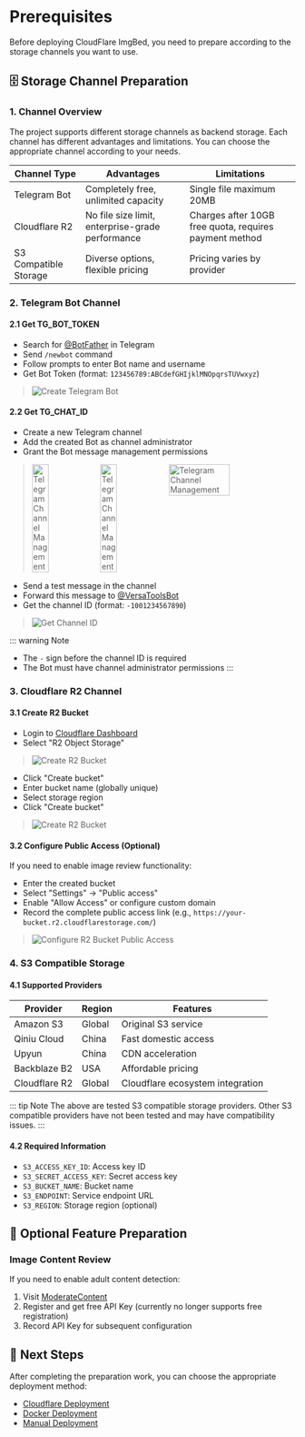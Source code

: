 # Prerequisites

Before deploying CloudFlare ImgBed, you need to prepare according to the storage channels you want to use.

## 🗄️ Storage Channel Preparation

### 1. Channel Overview

The project supports different storage channels as backend storage. Each channel has different advantages and limitations. You can choose the appropriate channel according to your needs.

| Channel Type | Advantages | Limitations |
|--------------|------------|-------------|  
| Telegram Bot | Completely free, unlimited capacity | Single file maximum 20MB |
| Cloudflare R2 | No file size limit, enterprise-grade performance | Charges after 10GB free quota, requires payment method |
| S3 Compatible Storage | Diverse options, flexible pricing | Pricing varies by provider |

### 2. Telegram Bot Channel

#### 2.1 Get TG_BOT_TOKEN

- Search for [@BotFather](https://t.me/BotFather) in Telegram
- Send `/newbot` command
- Follow prompts to enter Bot name and username
- Get Bot Token (format: `123456789:ABCdefGHIjklMNOpqrsTUVwxyz`)

> ![Create Telegram Bot](/images/deployment/telegram-bot-creation.png)

#### 2.2 Get TG_CHAT_ID

- Create a new Telegram channel
- Add the created Bot as channel administrator
- Grant the Bot message management permissions
> <div style="display: flex; justify-content: space-between; margin-bottom: 15px;">
>    <img src="/images/deployment/telegram-channel-management.png" alt="Telegram Channel Management" width="25%">
>    <img src="/images/deployment/telegram-channel-management-1.png" alt="Telegram Channel Management" width="25%">
>    <img src="/images/deployment/telegram-channel-management-2.png" alt="Telegram Channel Management" width="48%">
> </div>
- Send a test message in the channel
- Forward this message to [@VersaToolsBot](https://t.me/VersaToolsBot)
- Get the channel ID (format: `-1001234567890`)

> ![Get Channel ID](/images/deployment/telegram-channel-id.png)

::: warning Note
- The `-` sign before the channel ID is required
- The Bot must have channel administrator permissions
:::

### 3. Cloudflare R2 Channel

#### 3.1 Create R2 Bucket

- Login to [Cloudflare Dashboard](https://dash.cloudflare.com/)
- Select "R2 Object Storage"
> ![Create R2 Bucket](/images/deployment/r2-bucket-creation.png)
- Click "Create bucket"
- Enter bucket name (globally unique)
- Select storage region
- Click "Create bucket"
> ![Create R2 Bucket](/images/deployment/r2-bucket-creation-1.png)

#### 3.2 Configure Public Access (Optional)

If you need to enable image review functionality:

- Enter the created bucket
- Select "Settings" → "Public access"
- Enable "Allow Access" or configure custom domain
- Record the complete public access link (e.g., `https://your-bucket.r2.cloudflarestorage.com/`)
> ![Configure R2 Bucket Public Access](/images/deployment/r2-public-access.png)

### 4. S3 Compatible Storage

#### 4.1 Supported Providers

| Provider | Region | Features |
|----------|--------|----------|
| Amazon S3 | Global | Original S3 service |
| Qiniu Cloud | China | Fast domestic access |
| Upyun | China | CDN acceleration |
| Backblaze B2 | USA | Affordable pricing |
| Cloudflare R2 | Global | Cloudflare ecosystem integration |

::: tip Note
The above are tested S3 compatible storage providers. Other S3 compatible providers have not been tested and may have compatibility issues.
:::

#### 4.2 Required Information

- `S3_ACCESS_KEY_ID`: Access key ID
- `S3_SECRET_ACCESS_KEY`: Secret access key
- `S3_BUCKET_NAME`: Bucket name
- `S3_ENDPOINT`: Service endpoint URL
- `S3_REGION`: Storage region (optional)

## 🔧 Optional Feature Preparation

### Image Content Review

If you need to enable adult content detection:

1. Visit [ModerateContent](https://moderatecontent.com/)
2. Register and get free API Key (currently no longer supports free registration)
3. Record API Key for subsequent configuration

## 🚀 Next Steps

After completing the preparation work, you can choose the appropriate deployment method:

- [Cloudflare Deployment](/en/deployment/cloudflare)
- [Docker Deployment](/en/deployment/docker)
- [Manual Deployment](/en/deployment/manual)